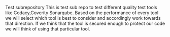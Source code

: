 Test subrepository
This is test sub repo to test different quality test tools like Codacy,Coverity Sonarqube.
Based on the performance of every tool we will select which tool is  best to consider and accordingly work towards that direction.
If we think that the tool is secured enough to protect our code we will think of using that particular tool.
